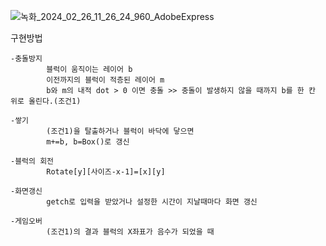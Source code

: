 ![녹화_2024_02_26_11_26_24_960_AdobeExpress](https://github.com/JYH96/C_Project/assets/143565474/92dd27cc-5779-45fb-bca1-43c53fd5ef01)

구현방법

    -충돌방지
            블럭이 움직이는 레이어 b
            이전까지의 블럭이 적층된 레이어 m
            b와 m의 내적 dot > 0 이면 충돌 >> 충돌이 발생하지 않을 때까지 b를 한 칸 위로 올린다.(조건1)
    
    -쌓기
            (조건1)을 탈출하거나 블럭이 바닥에 닿으면
            m+=b, b=Box()로 갱신
    
    -블럭의 회전
            Rotate[y][사이즈-x-1]=[x][y]
    
    -화면갱신
            getch로 입력을 받았거나 설정한 시간이 지날때마다 화면 갱신
    
    -게임오버
            (조건1)의 결과 블럭의 X좌표가 음수가 되었을 때
